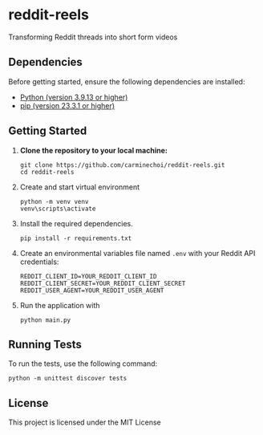 # reddit-reels

Transforming Reddit threads into short form videos

## Dependencies

Before getting started, ensure the following dependencies are installed:

-   [Python (version 3.9.13 or higher)](https://www.python.org/downloads/)
-   [pip (version 23.3.1 or higher)](https://pip.pypa.io/en/stable/installation/)

## Getting Started

1. **Clone the repository to your local machine:**

    ```
    git clone https://github.com/carminechoi/reddit-reels.git
    cd reddit-reels
    ```

2. Create and start virtual environment

    ```
    python -m venv venv
    venv\scripts\activate
    ```

3. Install the required dependencies.

    ```
    pip install -r requirements.txt
    ```

4. Create an environmental variables file named `.env` with your Reddit API credentials:

    ```
    REDDIT_CLIENT_ID=YOUR_REDDIT_CLIENT_ID
    REDDIT_CLIENT_SECRET=YOUR_REDDIT_CLIENT_SECRET
    REDDIT_USER_AGENT=YOUR_REDDIT_USER_AGENT
    ```

5. Run the application with
    ```
    python main.py
    ```

## Running Tests

To run the tests, use the following command:

```
python -m unittest discover tests
```

## License

This project is licensed under the MIT License
